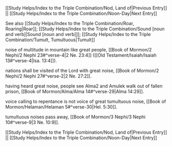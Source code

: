 [[Study Helps/Index to the Triple Combination/Nod, Land of|Previous Entry]]  ||  [[Study Helps/Index to the Triple Combination/Noon-Day|Next Entry]]

 See also [[Study Helps/Index to the Triple Combination/Roar, Roaring|Roar]]; [[Study Helps/Index to the Triple Combination/Sound [noun and verb]|Sound [noun and verb]]]; [[Study Helps/Index to the Triple Combination/Tumult, Tumultuous|Tumult]]

 noise of multitude in mountain like great people, [[Book of Mormon/2 Nephi/2 Nephi 23#^verse-4|2 Ne. 23:4]] ([[Old Testament/Isaiah/Isaiah 13#^verse-4|Isa. 13:4]]).

 nations shall be visited of the Lord with great noise, [[Book of Mormon/2 Nephi/2 Nephi 27#^verse-2|2 Ne. 27:2]].

 having heard great noise, people see Alma2 and Amulek walk out of fallen prison, [[Book of Mormon/Alma/Alma 14#^verse-29|Alma 14:29]].

 voice calling to repentance is not voice of great tumultuous noise, [[Book of Mormon/Helaman/Helaman 5#^verse-30|Hel. 5:30]].

 tumultuous noises pass away, [[Book of Mormon/3 Nephi/3 Nephi 10#^verse-9|3 Ne. 10:9]].

[[Study Helps/Index to the Triple Combination/Nod, Land of|Previous Entry]]  ||  [[Study Helps/Index to the Triple Combination/Noon-Day|Next Entry]]